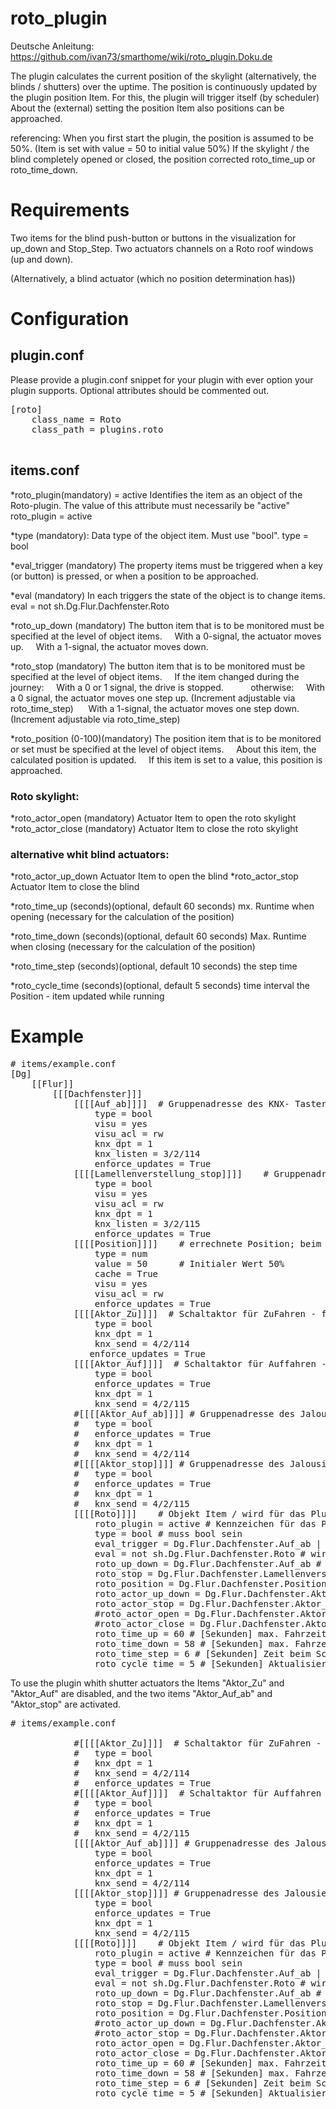 # roto_plugin

Deutsche Anleitung: https://github.com/ivan73/smarthome/wiki/roto_plugin.Doku.de

The plugin calculates the current position of the skylight (alternatively, the blinds / shutters) over the uptime.
The position is continuously updated by the plugin position Item. For this, the plugin will trigger itself (by scheduler)
About the (external) setting the position Item also positions can be approached.

referencing:
When you first start the plugin, the position is assumed to be 50%. (Item is set with value = 50 to initial value 50%)
If the skylight / the blind completely opened or closed, the position corrected roto_time_up or roto_time_down.

# Requirements 

Two items for the blind push-button or buttons in the visualization for up_down and Stop_Step.
Two actuators channels on a Roto roof windows (up and down).

(Alternatively, a blind actuator (which no position determination has))

# Configuration

## plugin.conf

Please provide a plugin.conf snippet for your plugin with ever option your plugin supports. Optional attributes should be commented out.

<pre>
[roto]
    class_name = Roto
    class_path = plugins.roto

</pre>

items.conf
--------------

*roto_plugin(mandatory) = active
    Identifies the item as an object of the Roto-plugin. The value of this attribute must necessarily be "active"
    roto_plugin = active

*type (mandatory):
   Data type of the object item. Must use "bool".
   type = bool

*eval_trigger (mandatory)
    The property items must be triggered when a key (or button) is pressed, or when a position to be approached.
    
*eval (mandatory)
    In each triggers the state of the object is to change items.
    eval = not sh.Dg.Flur.Dachfenster.Roto
    
*roto_up_down (mandatory)
    The button item that is to be monitored must be specified at the level of object items.
    With a 0-signal, the actuator moves up.
    With a 1-signal, the actuator moves down.

*roto_stop (mandatory)
    The button item that is to be monitored must be specified at the level of object items.
    If the item changed during the journey:
    With a 0 or 1 signal, the drive is stopped.
    
     otherwise:
     With a 0 signal, the actuator moves one step up. (Increment adjustable via roto_time_step)
     With a 1-signal, the actuator moves one step down. (Increment adjustable via roto_time_step)

*roto_position (0-100)(mandatory)
    The position item that is to be monitored or set must be specified at the level of object items.
    About this item, the calculated position is updated.
    If this item is set to a value, this position is approached.
    
### Roto skylight:
*roto_actor_open (mandatory)
    Actuator Item to open the roto skylight
*roto_actor_close (mandatory)
    Actuator Item to close the roto skylight
    
### alternative whit blind actuators:
*roto_actor_up_down
    Actuator Item to open the blind
*roto_actor_stop 
    Actuator Item to close the blind
    
*roto_time_up (seconds)(optional, default 60 seconds)
    mx. Runtime when opening (necessary for the calculation of the position)
    
*roto_time_down (seconds)(optional, default 60 seconds)
    Max. Runtime when closing (necessary for the calculation of the position)
    
*roto_time_step (seconds)(optional, default 10 seconds)
    the step time
    
*roto_cycle_time (seconds)(optional, default 5 seconds)
    time interval the Position - item updated while running

# Example

<pre>
# items/example.conf
[Dg]    
    [[Flur]]
        [[[Dachfenster]]]
			[[[[Auf_ab]]]]  # Gruppenadresse des KNX- Taster oder Button in Visu
				type = bool
				visu = yes
				visu_acl = rw
                knx_dpt = 1
				knx_listen = 3/2/114
				enforce_updates = True
			[[[[Lamellenverstellung_stop]]]]    # Gruppenadresse des KNX- Taster oder Button in Visu
				type = bool
				visu = yes
				visu_acl = rw
                knx_dpt = 1
				knx_listen = 3/2/115
				enforce_updates = True
			[[[[Position]]]]    # errechnete Position; beim Setzen dieses Items wird diese Position angefahren 0-100
				type = num
                value = 50      # Initialer Wert 50%
                cache = True
				visu = yes
				visu_acl = rw
                enforce_updates = True
			[[[[Aktor_Zu]]]]  # Schaltaktor für ZuFahren - für Roto Dachfenster!!
				type = bool
				knx_dpt = 1
				knx_send = 4/2/114
               enforce_updates = True
			[[[[Aktor_Auf]]]]  # Schaltaktor für Auffahren - für Roto Dachfenster!!
				type = bool
				enforce_updates = True
				knx_dpt = 1
				knx_send = 4/2/115
            #[[[[Aktor_Auf_ab]]]] # Gruppenadresse des Jalousieaktors
			#	type = bool
			#	enforce_updates = True
			#	knx_dpt = 1
			#	knx_send = 4/2/114
			#[[[[Aktor_stop]]]] # Gruppenadresse des Jalousieaktors
			#	type = bool
			#	enforce_updates = True
			#	knx_dpt = 1
			#	knx_send = 4/2/115
			[[[[Roto]]]]    # Objekt Item / wird für das Plugin benötigt!!
				roto_plugin = active # Kennzeichen für das Plugin
				type = bool # muss bool sein
				eval_trigger = Dg.Flur.Dachfenster.Auf_ab | Dg.Flur.Dachfenster.Lamellenverstellung_stop | Dg.Flur.Dachfenster.Position # Triggern des Items wenn Taster gedrückt wird
				eval = not sh.Dg.Flur.Dachfenster.Roto # wird für das Plugin benötigt
				roto_up_down = Dg.Flur.Dachfenster.Auf_ab # Taster 0 ab ; 1 auf
				roto_stop = Dg.Flur.Dachfenster.Lamellenverstellung_stop # Stop oder 0 Schritt ab ; 1 Schritt auf
				roto_position = Dg.Flur.Dachfenster.Position # aktuelle Position oder Position anfahren 0-100
				roto_actor_up_down = Dg.Flur.Dachfenster.Aktor_Auf_ab # Item GA des Jalousiekators
				roto_actor_stop = Dg.Flur.Dachfenster.Aktor_stop # Item GA des Jalousiekators
                #roto_actor_open = Dg.Flur.Dachfenster.Aktor_Auf  # Item Schaltaktor für Roto Dachfenster!!
				#roto_actor_close = Dg.Flur.Dachfenster.Aktor_Zu # Item Schaltaktor für Roto Dachfenster!!
				roto_time_up = 60 # [Sekunden] max. Fahrzeit beim Auffahren
				roto_time_down = 58 # [Sekunden] max. Fahrzeit beim Ab(Zu)fahren
				roto_time_step = 6 # [Sekunden] Zeit beim Schrittweise fahren
                roto_cycle_time = 5 # [Sekunden] Aktualisierungsintervall des Positionsitems
</pre>

To use the plugin whith shutter actuators the Items "Aktor_Zu" and "Aktor_Auf" are disabled, and the two items "Aktor_Auf_ab" and "Aktor_stop" are activated.

<pre>
# items/example.conf

			#[[[[Aktor_Zu]]]]  # Schaltaktor für ZuFahren - für Roto Dachfenster!!
			#	type = bool
			#	knx_dpt = 1
	 		#	knx_send = 4/2/114
			#	enforce_updates = True
			#[[[[Aktor_Auf]]]]  # Schaltaktor für Auffahren - für Roto Dachfenster!!
			#	type = bool
			#	enforce_updates = True
			#	knx_dpt = 1
			#	knx_send = 4/2/115
            [[[[Aktor_Auf_ab]]]] # Gruppenadresse des Jalousieaktors
				type = bool
				enforce_updates = True
				knx_dpt = 1
				knx_send = 4/2/114
			[[[[Aktor_stop]]]] # Gruppenadresse des Jalousieaktors
				type = bool
				enforce_updates = True
				knx_dpt = 1
				knx_send = 4/2/115
			[[[[Roto]]]]    # Objekt Item / wird für das Plugin benötigt!!
				roto_plugin = active # Kennzeichen für das Plugin
				type = bool # muss bool sein
				eval_trigger = Dg.Flur.Dachfenster.Auf_ab | Dg.Flur.Dachfenster.Lamellenverstellung_stop | Dg.Flur.Dachfenster.Position # Triggern des Items wenn Taster gedrückt wird
				eval = not sh.Dg.Flur.Dachfenster.Roto # wird für das Plugin benötigt
				roto_up_down = Dg.Flur.Dachfenster.Auf_ab # Taster 0 ab ; 1 auf
				roto_stop = Dg.Flur.Dachfenster.Lamellenverstellung_stop # Stop oder 0 Schritt ab ; 1 Schritt auf
				roto_position = Dg.Flur.Dachfenster.Position # aktuelle Position oder Position anfahren 0-100
				#roto_actor_up_down = Dg.Flur.Dachfenster.Aktor_Auf_ab # Item GA des Jalousiekators
				#roto_actor_stop = Dg.Flur.Dachfenster.Aktor_stop # Item GA des Jalousiekators
                roto_actor_open = Dg.Flur.Dachfenster.Aktor_Auf  # Item Schaltaktor für Roto Dachfenster!!
				roto_actor_close = Dg.Flur.Dachfenster.Aktor_Zu # Item Schaltaktor für Roto Dachfenster!!
				roto_time_up = 60 # [Sekunden] max. Fahrzeit beim Auffahren
				roto_time_down = 58 # [Sekunden] max. Fahrzeit beim Ab(Zu)fahren
				roto_time_step = 6 # [Sekunden] Zeit beim Schrittweise fahren
                roto_cycle_time = 5 # [Sekunden] Aktualisierungsintervall des Positionsitems
</pre>

